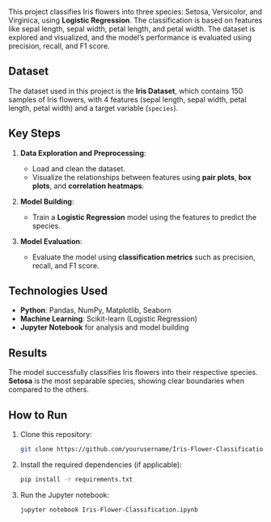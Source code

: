 This project classifies Iris flowers into three species: Setosa, Versicolor, and Virginica, using **Logistic Regression**. The classification is based on features like sepal length, sepal width, petal length, and petal width. The dataset is explored and visualized, and the model’s performance is evaluated using precision, recall, and F1 score.

## Dataset

The dataset used in this project is the **Iris Dataset**, which contains 150 samples of Iris flowers, with 4 features (sepal length, sepal width, petal length, petal width) and a target variable (`species`).

## Key Steps

1. **Data Exploration and Preprocessing**:
   - Load and clean the dataset.
   - Visualize the relationships between features using **pair plots**, **box plots**, and **correlation heatmaps**.

2. **Model Building**:
   - Train a **Logistic Regression** model using the features to predict the species.

3. **Model Evaluation**:
   - Evaluate the model using **classification metrics** such as precision, recall, and F1 score.

## Technologies Used
- **Python**: Pandas, NumPy, Matplotlib, Seaborn
- **Machine Learning**: Scikit-learn (Logistic Regression)
- **Jupyter Notebook** for analysis and model building

## Results

The model successfully classifies Iris flowers into their respective species. **Setosa** is the most separable species, showing clear boundaries when compared to the others.

## How to Run

1. Clone this repository:
   ```bash
   git clone https://github.com/yourusername/Iris-Flower-Classification.git
   ```

2. Install the required dependencies (if applicable):
   ```bash
   pip install -r requirements.txt
   ```

3. Run the Jupyter notebook:
   ```bash
   jupyter notebook Iris-Flower-Classification.ipynb
   ```
